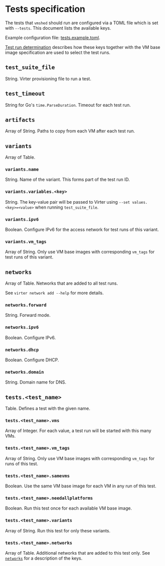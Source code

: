 # Tests specification

The tests that `vmshed` should run are configured via a TOML file which is set
with `--tests`. This document lists the available keys.

Example configuration file: [tests.example.toml](../example/tests.example.toml).

[Test run determination](./test-run-determination.md) describes how these keys
together with the VM base image specification are used to select the test runs.

## `test_suite_file`

String. Virter provisioning file to run a test.

## `test_timeout`

String for Go's `time.ParseDuration`. Timeout for each test run.

## `artifacts`

Array of String. Paths to copy from each VM after each test run.

## `variants`

Array of Table.

### `variants.name`

String. Name of the variant. This forms part of the test run ID.

### `variants.variables.<key>`

String. The key-value pair will be passed to Virter using `--set
values.<key>=<value>` when running `test_suite_file`.

### `variants.ipv6`

Boolean. Configure IPv6 for the access network for test runs of this variant.

### `variants.vm_tags`

Array of String. Only use VM base images with corresponding `vm_tags` for test
runs of this variant.

## `networks`

Array of Table. Networks that are added to all test runs.

See `virter network add --help` for more details.

### `networks.forward`

String. Forward mode.

### `networks.ipv6`

Boolean. Configure IPv6.

### `networks.dhcp`

Boolean. Configure DHCP.

### `networks.domain`

String. Domain name for DNS.

## `tests.<test_name>`

Table. Defines a test with the given name.

### `tests.<test_name>.vms`

Array of Integer. For each value, a test run will be started with this many VMs.

### `tests.<test_name>.vm_tags`

Array of String. Only use VM base images with corresponding `vm_tags` for runs
of this test.

### `tests.<test_name>.samevms`

Boolean. Use the same VM base image for each VM in any run of this test.

### `tests.<test_name>.needallplatforms`

Boolean. Run this test once for each available VM base image.

### `tests.<test_name>.variants`

Array of String. Run this test for only these variants.

### `tests.<test_name>.networks`

Array of Table. Additional networks that are added to this test only. See
[`networks`](#networks-array-of-table) for a description of the keys.
